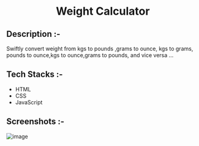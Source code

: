 # <p align="center">Weight Calculator</p>

## Description :-

Swiftly convert weight from kgs to pounds ,grams to ounce, kgs to grams, pounds to ounce,kgs to ounce,grams to pounds, and vice versa ...

## Tech Stacks :-

- HTML
- CSS
- JavaScript

## Screenshots :-

![image](https://github.com/Rakesh9100/CalcDiverse/assets/142529986/0103f104-fd3e-4a98-9e61-27a847a5fdfc)
